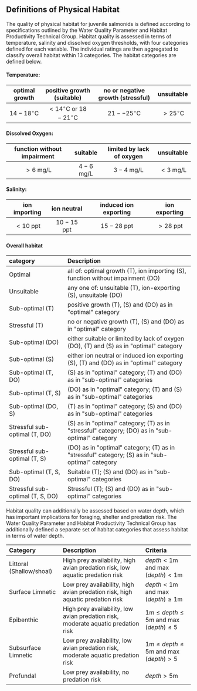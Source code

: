 ## Definitions of Physical Habitat

The quality of physical habitat for juvenile salmonids is defined according to
specifications outlined by the Water Quality Parameter and Habitat Productivity
Technical Group. Habitat quality is assessed in terms of temperature, salinity
and dissolved oxygen thresholds, with four categories defined for each variable.
The individual ratings are then aggregated to classify overall habitat within 
13 categories. The habitat categories are defined below.

#### Temperature:

| optimal growth        | positive growth (suitable)                    | no or negative growth (stressful) | unsuitable           |
|:---------------------:|:---------------------------------------------:|:---------------------------------:|:--------------------:|
| $14-18^\circ\text{C}$ | $< 14^\circ\text{C}$ or $18-21^\circ\text{C}$ | $21--25^\circ\text{C}$            | $> 25^\circ\text{C}$ |

#### Dissolved Oxygen:

| function without impairment | suitable           | limited by lack of oxygen | unsuitable         |
|:---------------------------:|:------------------:|:-------------------------:|:------------------:|
| $> 6 \text{ mg/L}$          | $4-6 \text{ mg/L}$ | $3-4 \text{ mg/L}$        | $< 3 \text{ mg/L}$ |

#### Salinity:

| ion importing      | ion neutral         | induced ion exporting | ion exporting      |
|:------------------:|:-------------------:|:---------------------:|:------------------:|
| $< 10 \text{ ppt}$ | $10-15 \text{ ppt}$ | $15-28 \text{ ppt}$   | $> 28 \text{ ppt}$ |

#### Overall habitat

| category                         | Description                                                                                     |
|:---------------------------------|:------------------------------------------------------------------------------------------------|
| Optimal                          | all of: optimal growth (T), ion importing (S), function without impairment (DO)                 |
| Unsuitable                       | any one of: unsuitable (T), ion-exporting (S), unsuitable (DO)                                  |
| Sub-optimal (T)                  | positive growth (T), (S) and (DO) as in "optimal" category                                      |
| Stressful (T)                    | no or negative growth (T), (S) and (DO) as in "optimal" category                                |
| Sub-optimal (DO)                 | either suitable or limited by lack of oxygen (DO), (T) and (S) as in "optimal" category         |
| Sub-optimal (S)                  | either ion neutral or induced ion exporting (S), (T) and (DO) as in "optimal" category          |
| Sub-optimal (T, DO)              | (S) as in "optimal" category; (T) and (DO) as in "sub-optimal" categories                       |
| Sub-optimal (T, S)               | (DO) as in "optimal" category; (T) and (S) as in "sub-optimal" categories                       |
| Sub-optimal (DO, S)              | (T) as in "optimal" category; (S) and (DO) as in "sub-optimal" categories                       |
| Stressful sub-optimal (T, DO)    | (S) as in "optimal" category; (T) as in "stressful" category; (DO) as in "sub-optimal" category |
| Stressful sub-optimal (T, S)     | (DO) as in "optimal" category; (T) as in "stressful" category; (S) as in "sub-optimal" category |
| Sub-optimal (T, S, DO)           | Suitable (T); (S) and (DO) as in "sub-optimal" categories                                       |
| Stressful sub-optimal (T, S, DO) | Stressful (T); (S) and (DO) as in "sub-optimal" categories                                      |

Habitat quality can additionally be assessed based on water depth, which has
important implications for foraging, shelter and predation risk. The Water 
Quality Parameter and Habitat Productivity Technical Group has additionally 
defined a separate set of habitat categories that assess habitat in terms of 
water depth.

| Category                  | Description                                                                       | Criteria                                                       |
|:--------------------------|:----------------------------------------------------------------------------------|:---------------------------------------------------------------|
| Littoral (Shallow/shoal)  | High prey availability, high avian predation risk, low aquatic predation risk     | $depth < 1\text{m}$ and $\max{(depth)} < 1\text{m}$            |
| Surface Limnetic          | Low prey availability, high avian predation risk, high aquatic predation risk     | $depth < 1\text{m}$ and $\max{(depth)} \geq 1\text{m}$         |
| Epibenthic                | High prey availability, low avian predation risk, moderate aquatic predation risk | $1\text{m} \leq depth \leq 5\text{m}$ and $\max{(depth)} \leq 5$ |
| Subsurface Limnetic       | Low prey availability, low avian predation risk, moderate aquatic predation risk  | $1\text{m} \leq depth \leq 5\text{m}$ and $\max{(depth)} > 5$    |
| Profundal                 | Low prey availability, no predation risk                                         | $depth > 5\text{m}$                                            |
